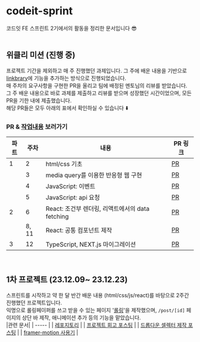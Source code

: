 # codeit-sprint
코드잇 FE 스프린트 2기에서의 활동을 정리한 문서입니다 😎
 <br/>
  <br/>
  
## 위클리 미션 (진행 중)
프로젝트 기간을 제외하고 매 주 진행했던 과제입니다. 그 주에 배운 내용을 기반으로 [linkbrary](https://linkbrary-weekly-mission.vercel.app/)에 기능을 추가하는 방식으로 진행되었습니다.  <br/>
매 주차의 요구사항을 구현한 PR을 올리고 팀에 배정된 멘토님의 리뷰를 받았습니다. <br/>
그 주 배운 내용으로 바로 과제를 제출하고 리뷰를 받으며 성장했던 시간이었으며,
모든 PR을 기한 내에 제출했습니다. <br/>
해당 PR들은 모두 아래의 표에서 확인하실 수 있습니다  ⬇️
<br/>
### PR & [작업내용](https://github.com/sozign/2-Weekly-Mission) 보러가기
| 파트 | 주차  | 내용                             | PR 링크                                                                                |
|------|-------|----------------------------------|----------------------------------------------------------------------------------------|
| 1    | 2     | html/css 기초                        | [PR](https://github.com/codeit-bootcamp-frontend/2-Weekly-Mission/pull/9#issue-1965028879)   |
|      | 3     | media query를 이용한 반응형 웹 구현                   | [PR](https://github.com/codeit-bootcamp-frontend/2-Weekly-Mission/pull/91#issue-1977407634)  |
|      | 4     | JavaScript: 이벤트                | [PR](https://github.com/codeit-bootcamp-frontend/2-Weekly-Mission/pull/129#issue-1987337987) |
|      | 5     | JavaScript: api 요청          | [PR](https://github.com/codeit-bootcamp-frontend/2-Weekly-Mission/pull/184#issue-1998180627) |
| 2    | 6     | React: 조건부 렌더링, 리액트에서의 data fetching        | [PR](https://github.com/codeit-bootcamp-frontend/2-Weekly-Mission/pull/233#issue-2010867656) |
|      | 8, 11 | React: 공통 컴포넌트 제작           | [PR](https://github.com/codeit-bootcamp-frontend/2-Weekly-Mission/pull/318#issue-2060943504) |
| 3    | 12    | TypeScript, NEXT.js 마이그레이션 | [PR](https://github.com/codeit-bootcamp-frontend/2-Weekly-Mission/pull/350#issue-2069143006) |

<br/>

## 1차 프로젝트 (23.12.09~ 23.12.23)
스프린트를 시작하고 약 한 달 반간 배운 내용 (html/css/js/react)를 바탕으로 2주간 진행했던 프로젝트입니다. <br/>
익명으로 롤링페이퍼를 쓰고 받을 수 있는 페이지 '[롤링](https://rolling-537.pages.dev/)'을 제작했으며, `/post/[id]` 페이지의 상단 바 제작, 애니메이션 추가 등의 기능을 맡았습니다. 
<br/>
|관련 문서|
| ----- | 
| [레포지토리](https://github.com/sozign/Rolling) |
| [프로젝트 회고 포스팅](https://velog.io/@sozign/%EC%BD%94%EB%93%9C%EC%9E%87-%EC%8A%A4%ED%94%84%EB%A6%B0%ED%8A%B8-1%EC%B0%A8-%ED%94%84%EB%A1%9C%EC%A0%9D%ED%8A%B8-%ED%9A%8C%EA%B3%A0) |
| [드롭다운 셀렉터 제작 포스팅](https://velog.io/@sozign/%EB%A1%A4%EB%A7%81-%EB%93%9C%EB%A1%AD%EB%8B%A4%EC%9A%B4-%EC%BB%B4%ED%8F%AC%EB%84%8C%ED%8A%B8-%EC%A0%9C%EC%9E%91%EA%B8%B0)  | 
| [framer-motion 사용기](https://velog.io/@sozign/framer-motion-%EC%82%AC%EC%9A%A9%EA%B8%B0) |
